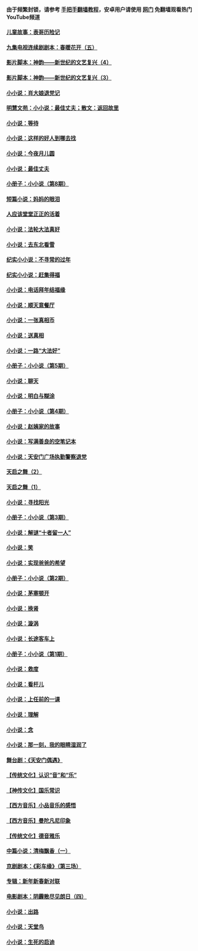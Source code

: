 #### 由于频繁封锁，请参考 [手把手翻墙教程](https://github.com/gfw-breaker/guides/wiki/)，安卓用户请使用 [网门](https://github.com/gfw-breaker/nogfw/blob/master/dl.md?t=07190900) 免翻墙观看热门YouTube频道 

#### [儿童故事：表哥历险记](../pages/328/383535.md?t=07190900) 

#### [九集电视连续剧剧本：春暖花开（五）](../pages/328/275919.md?t=07190900) 

#### [影片脚本：神韵——新世纪的文艺复兴（4）](../pages/328/266089.md?t=07190900) 

#### [影片脚本：神韵——新世纪的文艺复兴（3）](../pages/328/266087.md?t=07190900) 

#### [小小说：肖大娘退党记](../pages/328/239807.md?t=07190900) 

#### [明慧文苑：小小说：最佳丈夫；散文：返回故里](../pages/328/3439.md?t=07190900) 

#### [小小说：等待](../pages/328/223927.md?t=07190900) 

#### [小小说：这样的好人到哪去找](../pages/328/209396.md?t=07190900) 

#### [小小说：今夜月儿圆](../pages/328/193588.md?t=07190900) 

#### [小小说：最佳丈夫](../pages/328/190938.md?t=07190900) 

#### [小册子：小小说（第8期）](../pages/328/188202.md?t=07190900) 

#### [短篇小说：妈妈的眼泪](../pages/328/187712.md?t=07190900) 

#### [人应该堂堂正正的活着](../pages/328/182430.md?t=07190900) 

#### [小小说：法轮大法真好](../pages/328/174669.md?t=07190900) 

#### [小小说：去东北看雪](../pages/328/173882.md?t=07190900) 

#### [纪实小小说：不寻常的过年](../pages/328/173187.md?t=07190900) 

#### [纪实小小说：赶集得福](../pages/328/172652.md?t=07190900) 

#### [小小说：电话拜年结福缘](../pages/328/172533.md?t=07190900) 

#### [小小说：顺天意餐厅](../pages/328/170182.md?t=07190900) 

#### [小小说：一张真相币](../pages/328/169410.md?t=07190900) 

#### [小小说：送真相](../pages/328/166713.md?t=07190900) 

#### [小小说：一路“大法好”](../pages/328/162016.md?t=07190900) 

#### [小册子：小小说（第5期）](../pages/328/161131.md?t=07190900) 

#### [小小说：聊天](../pages/328/159640.md?t=07190900) 

#### [小小说：明白与糊涂](../pages/328/158101.md?t=07190900) 

#### [小册子：小小说（第4期）](../pages/328/158006.md?t=07190900) 

#### [小小说：赵姨家的故事](../pages/328/157843.md?t=07190900) 

#### [小小说：写满善良的空笔记本](../pages/328/157382.md?t=07190900) 

#### [小小说：天安门广场执勤警察退党](../pages/328/156982.md?t=07190900) 

#### [天启之舞（2）](../pages/328/153440.md?t=07190900) 

#### [天启之舞（1）](../pages/328/153439.md?t=07190900) 

#### [小小说：寻找阳光](../pages/328/153065.md?t=07190900) 

#### [小册子：小小说（第3期）](../pages/328/151715.md?t=07190900) 

#### [小小说：解谜“十者留一人”](../pages/328/148967.md?t=07190900) 

#### [小小说：笑](../pages/328/148905.md?t=07190900) 

#### [小小说：实现爸爸的希望](../pages/328/148096.md?t=07190900) 

#### [小册子：小小说（第2期）](../pages/328/147214.md?t=07190900) 

#### [小小说：茅塞顿开](../pages/328/147030.md?t=07190900) 

#### [小小说：换肾](../pages/328/146770.md?t=07190900) 

#### [小小说：漩涡](../pages/328/146683.md?t=07190900) 

#### [小小说：长途客车上](../pages/328/145076.md?t=07190900) 

#### [小册子：小小说（第1期）](../pages/328/143963.md?t=07190900) 

#### [小小说：救度](../pages/328/143927.md?t=07190900) 

#### [小小说：看杆儿](../pages/328/142137.md?t=07190900) 

#### [小小说：上任前的一课](../pages/328/140808.md?t=07190900) 

#### [小小说：理解](../pages/328/140476.md?t=07190900) 

#### [小小说：念](../pages/328/139513.md?t=07190900) 

#### [小小说：那一刻，我的眼睛湿润了](../pages/328/138476.md?t=07190900) 

#### [舞台剧：《天安门偶遇》](../pages/328/117155.md?t=07190900) 

#### [【传统文化】认识“音”和“乐”](../pages/328/108667.md?t=07190900) 

#### [【神传文化】国乐常识](../pages/328/104225.md?t=07190900) 

#### [【西方音乐】小品音乐的感悟](../pages/328/102924.md?t=07190900) 

#### [【西方音乐】曼陀凡尼印象](../pages/328/102922.md?t=07190900) 

#### [【传统文化】德音雅乐](../pages/328/102923.md?t=07190900) 

#### [中篇小说：清梅飘香（一）](../pages/328/101058.md?t=07190900) 

#### [京剧剧本：《彩车缘》（第三场）](../pages/328/96434.md?t=07190900) 

#### [专辑：新年新春新对联](../pages/328/94991.md?t=07190900) 

#### [电影剧本：阴霾散尽见朗日（四）](../pages/328/87081.md?t=07190900) 

#### [小小说：出路](../pages/328/84848.md?t=07190900) 

#### [小小说：天堂鸟](../pages/328/83084.md?t=07190900) 

#### [小小说：生死的启迪](../pages/328/70977.md?t=07190900) 

